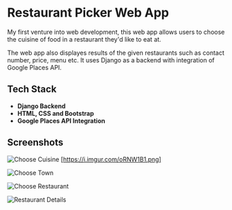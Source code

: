 # Restaurant Picker Web App
My first venture into web development, this web app allows users to choose the cuisine of food in a restaurant they'd like to eat at.

The web app also displayes results of the given restaurants such as contact number, price, menu etc. It uses Django as a backend with integration of Google Places API.

## Tech Stack
- **Django Backend**
- **HTML, CSS and Bootstrap**
- **Google Places API Integration**

## Screenshots
![Choose Cuisine](https://i.imgur.com/2DQAPw0.png)
[https://i.imgur.com/oRNW1B1.png]

![Choose Town](https://i.imgur.com/dmpYShS.png)

![Choose Restaurant](https://i.imgur.com/15D5cEx.png)

![Restaurant Details](https://i.imgur.com/1Igaj8D.png)
